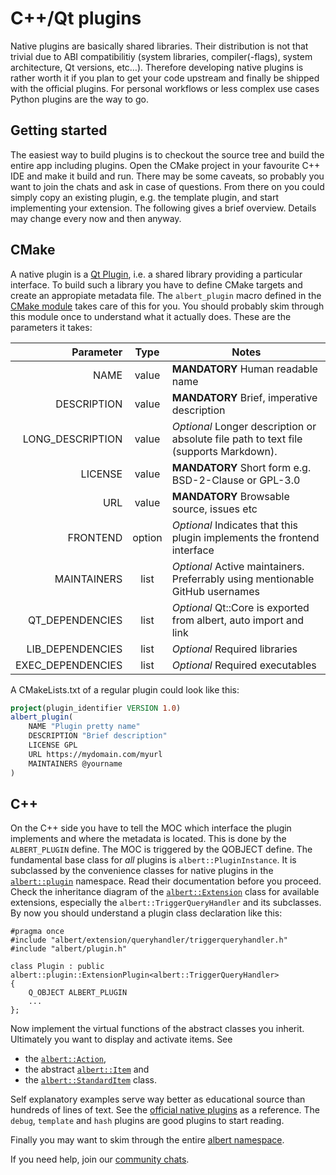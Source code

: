 # C++/Qt plugins

Native plugins are basically shared libraries.
Their distribution is not that trivial due to ABI compatibilitiy (system libraries, compiler(-flags), system architecture, Qt versions, etc…).
Therefore developing native plugins is rather worth it if you plan to get your code upstream and finally be shipped with the official plugins.
For personal workflows or less complex use cases Python plugins are the way to go.

## Getting started

The easiest way to build plugins is to checkout the source tree and build the entire app including plugins.
Open the CMake project in your favourite C++ IDE and make it build and run.
There may be some caveats, so probably you want to join the chats and ask in case of questions.
From there on you could simply copy an existing plugin, e.g. the template plugin, and start implementing your extension. 
The following gives a brief overview.
Details may change every now and then anyway. 

## CMake

A native plugin is a [Qt Plugin](https://doc.qt.io/qt-6/plugins-howto.html#the-low-level-api-extending-qt-applications), i.e. a shared library providing a particular interface.
To build such a library you have to define CMake targets and create an appropiate metadata file.
The `albert_plugin` macro defined in the [CMake module]([url](https://raw.githubusercontent.com/albertlauncher/albert/master/cmake/albert-macros.cmake)) takes care of this for you. You should probably skim through this module once to understand what it actually does. These are the parameters it takes:

|         Parameter |  Type  | Notes                                                                                  |
|------------------:|:------:|----------------------------------------------------------------------------------------|
|              NAME | value  | **MANDATORY** Human readable name                                                      |
|       DESCRIPTION | value  | **MANDATORY** Brief, imperative description                                            |
|  LONG_DESCRIPTION | value  | *Optional* Longer description or absolute file path to text file (supports Markdown).  |
|           LICENSE | value  | **MANDATORY** Short form e.g. BSD-2-Clause or GPL-3.0                                  |
|               URL | value  | **MANDATORY** Browsable source, issues etc                                             |
|          FRONTEND | option | *Optional* Indicates that this plugin implements the frontend interface                |
|       MAINTAINERS |  list  | *Optional* Active maintainers. Preferrably using mentionable GitHub usernames          |
|   QT_DEPENDENCIES |  list  | *Optional* Qt::Core is exported from albert, auto import and link                      |
|  LIB_DEPENDENCIES |  list  | *Optional* Required libraries                                                          |
| EXEC_DEPENDENCIES |  list  | *Optional* Required executables                                                        |

A CMakeLists.txt of a regular plugin could look like this:

```cmake
project(plugin_identifier VERSION 1.0)
albert_plugin(
    NAME "Plugin pretty name"
    DESCRIPTION "Brief description"
    LICENSE GPL
    URL https://mydomain.com/myurl
    MAINTAINERS @yourname
)
```

## C++

On the C++ side you have to tell the MOC which interface the plugin implements and where the metadata is located.
This is done by the `ALBERT_PLUGIN` define. The MOC is triggered by the QOBJECT define.
The fundamental base class for _all_ plugins is `albert::PluginInstance`.
It is subclassed by the convenience classes for native plugins in the [`albert::plugin`](https://albertlauncher.github.io/reference/namespacealbert_1_1plugin.html) namespace.
Read their documentation before you proceed.
Check the inheritance diagram of the [`albert::Extension`](https://albertlauncher.github.io/reference/classalbert_1_1Extension.html) class for available extensions, especially the `albert::TriggerQueryHandler` and its subclasses.
By now you should understand a plugin class declaration like this: 

```
#pragma once
#include "albert/extension/queryhandler/triggerqueryhandler.h"
#include "albert/plugin.h"

class Plugin : public albert::plugin::ExtensionPlugin<albert::TriggerQueryHandler>
{
    Q_OBJECT ALBERT_PLUGIN
    ...
};
```

Now implement the virtual functions of the abstract classes you inherit.
Ultimately you want to display and activate items.
See 
 * the [`albert::Action`](https://albertlauncher.github.io/reference/classalbert_1_1Action.html),
 * the abstract [`albert::Item`](https://albertlauncher.github.io/reference/classalbert_1_1Item.html) and
 * the [`albert::StandardItem`](https://albertlauncher.github.io/reference/structalbert_1_1StandardItem.html) class.

Self explanatory examples serve way better as educational source than hundreds of lines of text.
See the [official native plugins](https://github.com/albertlauncher/plugins/tree/master/) as a reference.
The `debug`, `template` and `hash` plugins are good plugins to start reading. 

Finally you may want to skim through the entire [albert namespace](https://albertlauncher.github.io/reference/namespacealbert.html).

If you need help, join our [community chats](https://albertlauncher.github.io/help/#chats).
